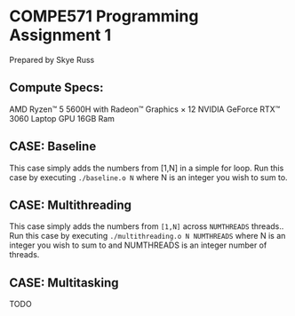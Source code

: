 # COMPE571 Programming Assignment 1

Prepared by Skye Russ

## Compute Specs:

AMD Ryzen™ 5 5600H with Radeon™ Graphics × 12
NVIDIA GeForce RTX™ 3060 Laptop GPU
16GB Ram

## CASE: Baseline

This case simply adds the numbers from [1,N] in a simple for loop.
Run this case by executing `./baseline.o N` where N is an integer you wish to sum to.

## CASE: Multithreading

This case simply adds the numbers from `[1,N]` across `NUMTHREADS` threads..
Run this case by executing `./multithreading.o N NUMTHREADS` where N is an integer you wish to sum to and NUMTHREADS is an integer number of threads.

## CASE: Multitasking

TODO
